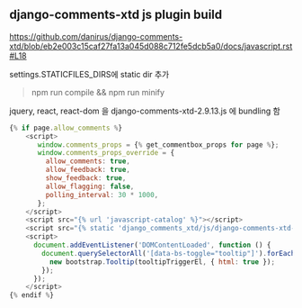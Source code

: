 ## django-comments-xtd js plugin build

https://github.com/danirus/django-comments-xtd/blob/eb2e003c15caf27fa13a045d088c712fe5dcb5a0/docs/javascript.rst#L18

settings.STATICFILES_DIRS에 static dir 추가

> npm run compile && npm run minify

jquery, react, react-dom 을 django-comments-xtd-2.9.13.js 에 bundling 함

```javascript
{% if page.allow_comments %}
    <script>
       window.comments_props = {% get_commentbox_props for page %};
       window.comments_props_override = {
         allow_comments: true,
         allow_feedback: true,
         show_feedback: true,
         allow_flagging: false,
         polling_interval: 30 * 1000,
       };
    </script>
    <script src="{% url 'javascript-catalog' %}"></script>
    <script src="{% static 'django_comments_xtd/js/django-comments-xtd-2.9.13.min.js' %}"></script>
    <script>
      document.addEventListener('DOMContentLoaded', function () {
        document.querySelectorAll('[data-bs-toggle="tooltip"]').forEach(function(tooltipTriggerEl) {
          new bootstrap.Tooltip(tooltipTriggerEl, { html: true });
        });
      });
    </script>
{% endif %}
```
